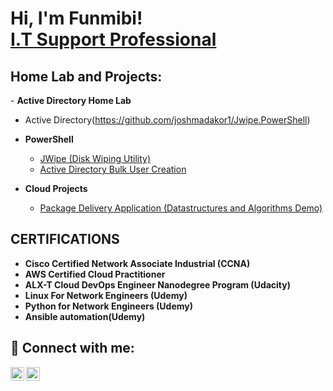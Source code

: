 <h1>Hi, I'm Funmibi! <br/><a href="https://www.linkedin.com/in/funmibi-adedokun/">I.T Support Professional</a></h1>

<h2>Home Lab and Projects:</h2>
- <b>Active Directory Home Lab</b>

  - Active Directory(https://github.com/joshmadakor1/Jwipe.PowerShell)
  
- <b>PowerShell</b>
  - [JWipe (Disk Wiping Utility)](https://github.com/joshmadakor1/Jwipe.PowerShell)
  - [Active Directory Bulk User Creation](https://github.com/joshmadakor1/AD_PS)


- <b>Cloud Projects</b>
  - [Package Delivery Application (Datastructures and Algorithms Demo)](https://github.com/joshmadakor1/Package-Delivery-Pathfinding-Algorithm)
 
<h2>CERTIFICATIONS</h2>

- <b>Cisco Certified Network Associate Industrial (CCNA)</b>
- <b>AWS Certified Cloud Practitioner</b>
- <b>ALX-T Cloud DevOps Engineer Nanodegree Program (Udacity)</b>
- <b>Linux For Network Engineers (Udemy)</b>
- <b>Python for Network Engineers (Udemy)</b>
- <b>Ansible automation(Udemy)</b>



<h2> 🤳 Connect with me:</h2>

[<img align="left" alt="Funmibi_A | Twitter" width="22px" src="https://cdn.jsdelivr.net/npm/simple-icons@v3/icons/twitter.svg" />][twitter]
[<img align="left" alt="Funmibi_A | LinkedIn" width="22px" src="https://cdn.jsdelivr.net/npm/simple-icons@v3/icons/linkedin.svg" />][linkedin]


[twitter]: https://twitter.com/joshmadakor
[linkedin]: https://linkedin.com/in/joshmadakor


<!--
**Funmibi-A/Funmibi-A** is a ✨ _special_ ✨ repository because its `README.md` (this file) appears on your GitHub profile.

Here are some ideas to get you started:

- 🔭 I’m currently working on ...
- 🌱 I’m currently learning ...
- 👯 I’m looking to collaborate on ...
- 🤔 I’m looking for help with ...
- 💬 Ask me about ...
- 📫 How to reach me: ...
- 😄 Pronouns: ...
- ⚡ Fun fact: ...
-->
